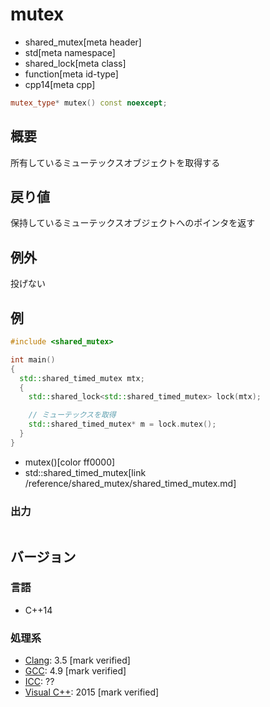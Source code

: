# mutex
* shared_mutex[meta header]
* std[meta namespace]
* shared_lock[meta class]
* function[meta id-type]
* cpp14[meta cpp]

```cpp
mutex_type* mutex() const noexcept;
```

## 概要
所有しているミューテックスオブジェクトを取得する


## 戻り値
保持しているミューテックスオブジェクトへのポインタを返す


## 例外
投げない


## 例
```cpp example
#include <shared_mutex>

int main()
{
  std::shared_timed_mutex mtx;
  {
    std::shared_lock<std::shared_timed_mutex> lock(mtx);

    // ミューテックスを取得
    std::shared_timed_mutex* m = lock.mutex();
  }
}
```
* mutex()[color ff0000]
* std::shared_timed_mutex[link /reference/shared_mutex/shared_timed_mutex.md]

### 出力
```
```

## バージョン
### 言語
- C++14

### 処理系
- [Clang](/implementation.md#clang): 3.5 [mark verified]
- [GCC](/implementation.md#gcc): 4.9 [mark verified]
- [ICC](/implementation.md#icc): ??
- [Visual C++](/implementation.md#visual_cpp): 2015 [mark verified]

